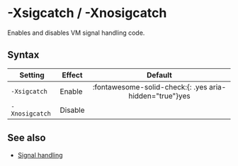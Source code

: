 <!--
* Copyright (c) 2017, 2023 IBM Corp. and others
*
* This program and the accompanying materials are made
* available under the terms of the Eclipse Public License 2.0
* which accompanies this distribution and is available at
* https://www.eclipse.org/legal/epl-2.0/ or the Apache
* License, Version 2.0 which accompanies this distribution and
* is available at https://www.apache.org/licenses/LICENSE-2.0.
*
* This Source Code may also be made available under the
* following Secondary Licenses when the conditions for such
* availability set forth in the Eclipse Public License, v. 2.0
* are satisfied: GNU General Public License, version 2 with
* the GNU Classpath Exception [1] and GNU General Public
* License, version 2 with the OpenJDK Assembly Exception [2].
*
* [1] https://www.gnu.org/software/classpath/license.html
* [2] https://openjdk.org/legal/assembly-exception.html
*
* SPDX-License-Identifier: EPL-2.0 OR Apache-2.0 OR GPL-2.0-only WITH Classpath-exception-2.0 OR GPL-2.0-only WITH OpenJDK-assembly-exception-1.0
-->

# -Xsigcatch / -Xnosigcatch

Enables and disables VM signal handling code.

## Syntax

| Setting        | Effect  | Default                                                                            |
|----------------|---------|:----------------------------------------------------------------------------------:|
| `-Xsigcatch`   | Enable  | :fontawesome-solid-check:{: .yes aria-hidden="true"}<span class="sr-only">yes</span> |
| `-Xnosigcatch` | Disable |                                                                                    |

## See also

- [Signal handling](openj9_signals.md)

<!-- ==== END OF TOPIC ==== xsigcatch.md ==== -->
